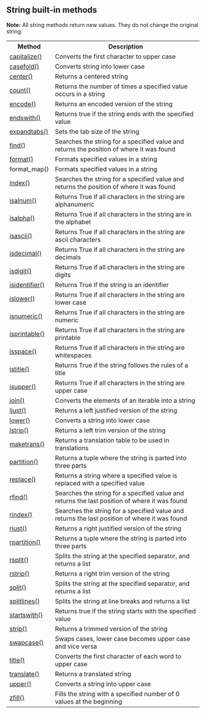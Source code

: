 ## String built-in methods


<p><strong>Note:</strong> All string methods return new values. They do not change the original string.</p>

<table class="ws-table-all notranslate">
<tr>
<th>Method</th>
<th>Description</th>
</tr>
  <tr>
    <td><a href="https://www.w3schools.com/python/ref_string_capitalize.asp">capitalize()</a></td><td>Converts the first 
    character to upper case</td>
  </tr>
  <tr>
    <td><a href="https://www.w3schools.com/python/ref_string_casefold.asp">casefold()</a></td><td>Converts string into 
    lower case</td>
  </tr>
  <tr>
    <td><a href="https://www.w3schools.com/python/ref_string_center.asp">center()</a></td><td>Returns a centered 
    string</td>
  </tr>
  <tr>
    <td><a href="https://www.w3schools.com/python/ref_string_count.asp">count()</a></td><td>Returns the number of 
    times a specified value occurs in a string</td>
  </tr>
  <tr>
    <td><a href="https://www.w3schools.com/python/ref_string_encode.asp">encode()</a></td><td>Returns an encoded 
    version of the string</td>
  </tr>
  <tr>
    <td><a href="https://www.w3schools.com/python/ref_string_endswith.asp">endswith()</a></td><td>Returns true if the 
    string ends with the specified value</td>
  </tr>
  <tr>
    <td><a href="https://www.w3schools.com/python/ref_string_expandtabs.asp">expandtabs()</a></td><td>Sets the 
    tab size of the string</td>
  </tr>
  <tr>
    <td><a href="https://www.w3schools.com/python/ref_string_find.asp">find()</a></td><td>Searches the string for a 
    specified value and returns the position of where it was found</td>
  </tr>
  <tr>
    <td><a href="https://www.w3schools.com/python/ref_string_format.asp">format()</a></td><td>Formats specified 
    values in a string</td>
  </tr>
  <tr>
    <td>format_map()</td><td>Formats specified 
    values in a string</td>
  </tr>
  <tr>
    <td><a href="https://www.w3schools.com/python/ref_string_index.asp">index()</a></td><td>Searches the string 
    for a specified value and returns the position of where it was found</td>
  </tr>
  <tr>
    <td><a href="https://www.w3schools.com/python/ref_string_isalnum.asp">isalnum()</a></td><td>Returns True if all 
    characters in the string are alphanumeric</td>
  </tr>
  <tr>
    <td><a href="https://www.w3schools.com/python/ref_string_isalpha.asp">isalpha()</a></td><td>Returns True if all 
    characters in the string are in the alphabet</td>
  </tr>
  <tr>
    <td><a href="https://www.w3schools.com/python/ref_string_isascii.asp">isascii()</a></td><td>Returns True if all 
    characters in the string are ascii characters</td>
  </tr>
  <tr>
    <td><a href="https://www.w3schools.com/python/ref_string_isdecimal.asp">isdecimal()</a></td><td>Returns True if all 
    characters in the string are decimals</td>
  </tr>
  <tr>
    <td><a href="https://www.w3schools.com/python/ref_string_isdigit.asp">isdigit()</a></td><td>Returns True if all 
    characters in the string are digits</td>
  </tr>
  <tr>
    <td><a href="https://www.w3schools.com/python/ref_string_isidentifier.asp">isidentifier()</a></td><td>Returns True if 
    the string is an identifier</td>
  </tr>
  <tr>
    <td><a href="https://www.w3schools.com/python/ref_string_islower.asp">islower()</a></td><td>Returns True if all 
    characters in the string are lower case</td>
  </tr>
  <tr>
    <td><a href="https://www.w3schools.com/python/ref_string_isnumeric.asp">isnumeric()</a></td><td>Returns True if 
    all characters in the string are numeric</td>
  </tr>
  <tr>
    <td><a href="https://www.w3schools.com/python/ref_string_isprintable.asp">isprintable()</a></td><td>Returns True if 
    all characters in the string are printable</td>
  </tr>
  <tr>
    <td><a href="https://www.w3schools.com/python/ref_string_isspace.asp">isspace()</a></td><td>Returns True if all 
    characters in the string are whitespaces</td>
  </tr>
  <tr>
    <td><a href="https://www.w3schools.com/python/ref_string_istitle.asp">istitle()</a></td>
    <td>Returns True if the string follows the rules of a 
    title</td>
  </tr>
  <tr>
    <td><a href="https://www.w3schools.com/python/ref_string_isupper.asp">isupper()</a></td><td>Returns True if all 
    characters in the string are upper case</td>
  </tr>
  <tr>
    <td><a href="https://www.w3schools.com/python/ref_string_join.asp">join()</a></td><td>Converts the elements of 
    an iterable into a string</td>
  </tr>
  <tr>
    <td><a href="https://www.w3schools.com/python/ref_string_ljust.asp">ljust()</a></td><td>Returns a left justified 
    version of the string</td>
  </tr>
  <tr>
    <td><a href="https://www.w3schools.com/python/ref_string_lower.asp">lower()</a></td><td>Converts a string into 
    lower case</td>
  </tr>
  <tr>
    <td><a href="https://www.w3schools.com/python/ref_string_lstrip.asp">lstrip()</a></td><td>Returns a left trim 
    version of the string</td>
  </tr>
  <tr>
    <td><a href="https://www.w3schools.com/python/ref_string_maketrans.asp">maketrans()</a></td><td>Returns a 
    translation table to be used in translations</td>
  </tr>
  <tr>
    <td><a href="https://www.w3schools.com/python/ref_string_partition.asp">partition()</a></td><td>Returns a tuple 
    where the string is parted into three parts</td>
  </tr>
  <tr>
    <td><a href="https://www.w3schools.com/python/ref_string_replace.asp">replace()</a></td><td>Returns a string 
    where a specified value is replaced with a specified value</td>
  </tr>
  <tr>
    <td><a href="https://www.w3schools.com/python/ref_string_rfind.asp">rfind()</a></td><td>Searches the string for 
    a specified value and returns the last position of where it was found</td>
  </tr>
  <tr>
    <td><a href="https://www.w3schools.com/python/ref_string_rindex.asp">rindex()</a></td><td>Searches the string for 
    a specified value and returns the last position of where it was found</td>
  </tr>
  <tr>
    <td><a href="https://www.w3schools.com/python/ref_string_rjust.asp">rjust()</a></td><td>Returns a right justified 
    version of the string</td>
  </tr>
  <tr>
    <td><a href="https://www.w3schools.com/python/ref_string_rpartition.asp">rpartition()</a></td><td>Returns a tuple 
    where the string is parted into three parts</td>
  </tr>
  <tr>
    <td><a href="https://www.w3schools.com/python/ref_string_rsplit.asp">rsplit()</a></td><td>Splits the string at 
    the specified separator, and returns a list</td>
  </tr>
  <tr>
    <td><a href="https://www.w3schools.com/python/ref_string_rstrip.asp">rstrip()</a></td><td>Returns a right trim 
    version of the string</td>
  </tr>
  <tr>
    <td><a href="https://www.w3schools.com/python/ref_string_split.asp">split()</a></td><td>Splits the string at 
    the specified separator, and returns a list</td>
  </tr>
  <tr>
    <td><a href="https://www.w3schools.com/python/ref_string_splitlines.asp">splitlines()</a></td><td>Splits the string 
    at line breaks and returns a list</td>
  </tr>
  <tr>
    <td><a href="https://www.w3schools.com/python/ref_string_startswith.asp">startswith()</a></td><td>Returns true if 
    the string starts with the specified value</td>
  </tr>
  <tr>
    <td><a href="https://www.w3schools.com/python/ref_string_strip.asp">strip()</a></td><td>Returns a trimmed version of the string</td>
  </tr>
  <tr>
    <td><a href="https://www.w3schools.com/python/ref_string_swapcase.asp">swapcase()</a></td><td>Swaps cases, lower 
    case becomes upper case and vice versa</td>
  </tr>
  <tr>
    <td><a href="https://www.w3schools.com/python/ref_string_title.asp">title()</a></td><td>Converts the first 
    character of each word to upper case</td>
  </tr>
  <tr>
    <td><a href="https://www.w3schools.com/python/ref_string_translate.asp">translate()</a></td><td>Returns a 
    translated string</td>
  </tr>
  <tr>
    <td><a href="https://www.w3schools.com/python/ref_string_upper.asp">upper()</a></td><td>Converts a string 
    into upper case</td>
  </tr>
<tr><td><a href="https://www.w3schools.com/python/ref_string_zfill.asp">zfill()</a></td><td>Fills the string with 
  a specified number of 0 values at the beginning</td></tr>
</table>

